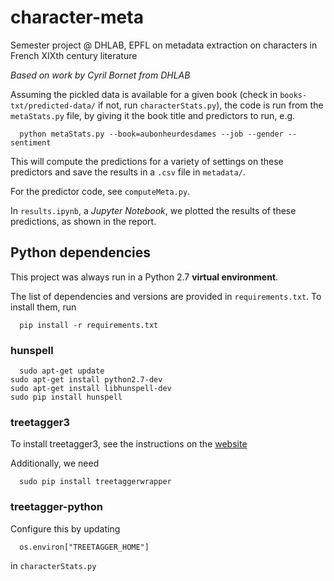 # character-meta
Semester project @ DHLAB, EPFL on metadata extraction on characters in French XIXth century literature

*Based on work by Cyril Bornet from DHLAB*

Assuming the pickled data is available for a given book (check in `books-txt/predicted-data/` if not, run `characterStats.py`), the code is run from the `metaStats.py` file, by giving it the book title and predictors to run, e.g.

      python metaStats.py --book=aubonheurdesdames --job --gender --sentiment

This will compute the predictions for a variety of settings on these predictors and save the results in a `.csv` file in `metadata/`.

For the predictor code, see `computeMeta.py`.

In `results.ipynb`, a *Jupyter Notebook*, we plotted the results of these predictions, as shown in the report.

## Python dependencies

This project was always run in a Python 2.7 **virtual environment**.

The list of dependencies and versions are provided in `requirements.txt`. To install them, run

      pip install -r requirements.txt

### hunspell
      sudo apt-get update
    sudo apt-get install python2.7-dev
    sudo apt-get install libhunspell-dev
    sudo pip install hunspell

### treetagger3
To install treetagger3, see the instructions on the [website](http://www.cis.uni-muenchen.de/~schmid/tools/TreeTagger/)

Additionally, we need

      sudo pip install treetaggerwrapper

### treetagger-python

Configure this by updating

      os.environ["TREETAGGER_HOME"]

in `characterStats.py`

